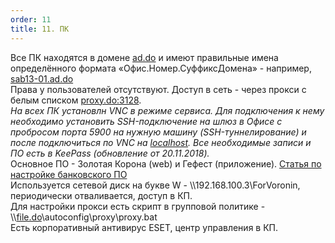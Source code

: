 ```yaml
---
order: 11
title: 11. ПК
---
```


Все ПК находятся в домене [ad.do](http://ad.do) и имеют правильные имена определённого формата «Офис.Номер.СуффиксДомена» - например, [sab13-01.ad.do](http://sab13-01.ad.do)\
Права у пользователей отсутствуют. Доступ в сеть - через прокси с белым списком [proxy.do:3128](http://proxy.do:3128).\
*На всех ПК установлн VNC в режиме сервиса. Для подключения к нему необходимо установить SSH-подключение на шлюз в Офисе с пробросом порта 5900 на нужную машину (SSH-туннелирование) и после подключиться по VNC на* [*localhost*](http://localhost)*. Все необходимые записи и ПО есть в KeePass (обновление от 20.11.2018).*\
Основное ПО - Золотая Корона (web) и Гефест (приложение). [Статья по настройке банковского ПО](https://support.sb-consult.ru/front/knowbaseitem.form.php?id=569)\
Используется сетевой диск на букве W - \\\\192.168.100.3\\ForVoronin, периодически отваливается, доступ в КП.\
Для настройки прокси есть скрипт в групповой политике - \\\\[file.do](http://file.do)\\autoconfig\\proxy\\proxy.bat\
Есть корпоративный антивирус ESET, центр управления в КП.